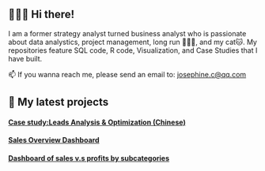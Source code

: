 ## 👩🏻‍💻 Hi there!
I am a former strategy analyst turned business analyst who is passionate about data analystics, project management, long run 🏃🏻‍♀️, and my cat🐱. My repositories feature SQL code, R code, Visualization, and Case Studies that I have built.  

📫 If you wanna reach me, please send an email to: josephine.c@qq.com

## 📃 My latest projects

#### [Case study:Leads Analysis & Optimization (Chinese)](https://github.com/JosieChow/CS-Leads-Anlysis-Optimization/blob/c5fa805bdb85116ea37ba9e19fde31405b93f731/README.md)
#### [Sales Overview Dashboard](https://public.tableau.com/app/profile/zixin.zhou8829/viz/VisualizationKPI-B/Dashboard1)
#### [Dashboard of sales v.s profits by subcategories](https://public.tableau.com/app/profile/zixin.zhou8829/viz/SuperStoreManagementDashboard_16654273231440/ManagementDashboard)

